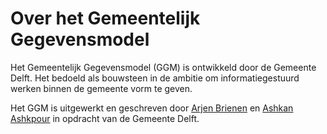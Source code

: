 # Over het Gemeentelijk Gegevensmodel

Het Gemeentelijk Gegevensmodel (GGM) is ontwikkeld door de Gemeente Delft. Het bedoeld als bouwsteen in de ambitie om informatiegestuurd werken binnen de gemeente vorm te geven.

Het GGM is uitgewerkt en geschreven door [Arjen Brienen](https://www.linkedin.com/in/arjenbrienen/) en [Ashkan Ashkpour](https://www.linkedin.com/in/ashkanashkpour/) in opdracht van de Gemeente Delft.
